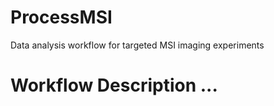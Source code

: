 # ProcessMSI
Data analysis workflow for targeted MSI imaging experiments


# Workflow Description ...